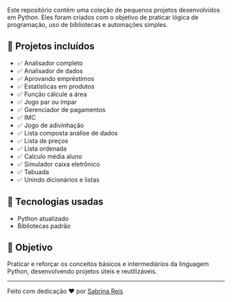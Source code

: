Este repositório contém uma coleção de pequenos projetos desenvolvidos em Python. Eles foram criados com o objetivo de praticar lógica de programação, uso de bibliotecas e automações simples.

## 📁 Projetos incluídos

- ✅ Analisador completo
- ✅ Analisador de dados
- ✅ Aprovando empréstimos
- ✅ Estatísticas em produtos
- ✅ Função cálcule a área
- ✅ Jogo par ou ímpar 
- ✅ Gerenciador de pagamentos 
- ✅ IMC
- ✅ Jogo de adivinhação
- ✅ Lista composta análise de dados
- ✅ Lista de preços
- ✅ Lista ordenada 
- ✅ Calculo média aluno
- ✅ Simulador caixa eletrônico
- ✅ Tabuada 
- ✅ Unindo dicionários e listas

## 🚀 Tecnologias usadas

- Python atualizado
- Bibliotecas padrão 

## 📌 Objetivo

Praticar e reforçar os conceitos básicos e intermediários da linguagem Python, desenvolvendo projetos úteis e reutilizáveis.

---

Feito com dedicação ❤️ por [Sabrina Reis](https://github.com/wstarkre)
